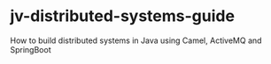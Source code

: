 # jv-distributed-systems-guide
How to build distributed systems in Java using Camel, ActiveMQ and SpringBoot
